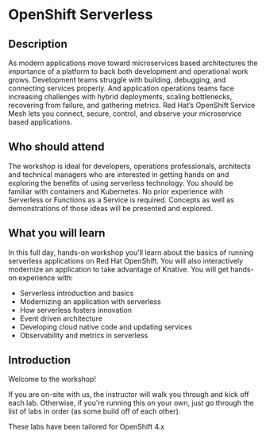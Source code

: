 # OpenShift Serverless

## Description 

As modern applications move toward microservices based architectures the importance of a platform to back both development and operational work grows. Development teams struggle with building, debugging, and connecting services properly. And application operations teams face increasing challenges with hybrid deployments, scaling bottlenecks, recovering from failure, and gathering metrics. Red Hat’s OpenShift Service Mesh lets you connect, secure, control, and observe your microservice based applications.


## Who should attend

The workshop is ideal for developers, operations professionals, architects and technical managers who are interested in getting hands on and exploring the benefits of using serverless technology. You should be familiar with containers and Kubernetes. No prior experience with Serverless or Functions as a Service is required.  Concepts as well as demonstrations of those ideas will be presented and explored.


## What you will learn

In this full day, hands-on workshop you'll learn about the basics of running serverless applications on Red Hat OpenShift. You will also interactively modernize an application to take advantage of Knative. You will get hands-on experience with:
- Serverless introduction and basics
- Modernizing an application with serverless
- How serverless fosters innovation
- Event driven architecture
- Developing cloud native code and updating services
- Observability and metrics in serverless


## Introduction
Welcome to the workshop!

If you are on-site with us, the instructor will walk you through and kick off each lab.  Otherwise, if you're running this on your own, just go through the list of labs in order (as some build off of each other).

These labs have been tailored for OpenShift 4.x
